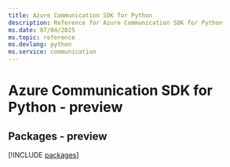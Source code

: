 ```yaml
---
title: Azure Communication SDK for Python
description: Reference for Azure Communication SDK for Python
ms.date: 07/04/2025
ms.topic: reference
ms.devlang: python
ms.service: communication
---
```

# Azure Communication SDK for Python - preview
## Packages - preview
[!INCLUDE [packages](communication-index.md)]